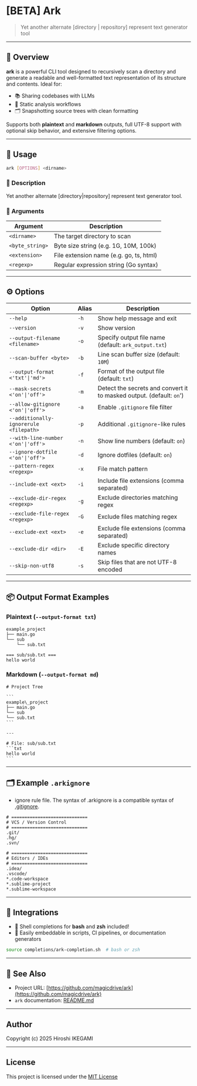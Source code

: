 # [BETA] Ark

> Yet another alternate \[directory | repository] represent text generator tool

---

## 🚀 Overview

**ark** is a powerful CLI tool designed to recursively scan a directory and generate a readable and well-formatted text representation of its structure and contents. Ideal for:

* 📚 Sharing codebases with LLMs
* 🧪 Static analysis workflows
* 🗂️ Snapshotting source trees with clean formatting

Supports both **plaintext** and **markdown** outputs, full UTF-8 support with optional skip behavior, and extensive filtering options.

---

## 🧰 Usage

```sh
ark [OPTIONS] <dirname>
```

### 🔸 Description

Yet another alternate \[directory|repository] represent text generator tool.

### 🔸 Arguments

| Argument        | Description                             |
| --------------- | --------------------------------------- |
| `<dirname>`     | The target directory to scan            |
| `<byte_string>` | Byte size string (e.g. 1G, 10M, 100k)   |
| `<extension>`   | File extension name (e.g. go, ts, html) |
| `<regexp>`      | Regular expression string (Go syntax)   |

---

## ⚙️ Options

| Option                                 | Alias           | Description                                                          |
| -------------------------------------- | --------------- | ---------------------------------------------------------------------|
| `--help`                               | `-h`            | Show help message and exit                                           |
| `--version`                            | `-v`            | Show version                                                         |
| `--output-filename <filename>`         | `-o`            | Specify output file name (default: `ark_output.txt`)                 |
| `--scan-buffer <byte>`                 | `-b`            | Line scan buffer size (default: `10M`)                               |
| `--output-format <'txt'\|'md'>`        | `-f`            | Format of the output file (default: `txt`)                           |
| `--mask-secrets <'on'\|'off'>`         | `-m`            | Detect the secrets and convert it to masked output. (default: `on`') |
| `--allow-gitignore <'on'\|'off'>`      | `-a`            | Enable `.gitignore` file filter                                      |
| `--additionally-ignorerule <filepath>` | `-p`            | Additional `.gitignore`-like rules                                   |
| `--with-line-number <'on'\|'off'>`     | `-n`            | Show line numbers (default: `on`)                                    |
| `--ignore-dotfile <'on'\|'off'>`       | `-d`            | Ignore dotfiles (default: `on`)                                      |
| `--pattern-regex <regexp>`             | `-x`            | File match pattern                                                   |
| `--include-ext <ext>`                  | `-i`            | Include file extensions (comma separated)                            |
| `--exclude-dir-regex <regexp>`         | `-g`            | Exclude directories matching regex                                   |
| `--exclude-file-regex <regexp>`        | `-G`            | Exclude files matching regex                                         |
| `--exclude-ext <ext>`                  | `-e`            | Exclude file extensions (comma separated)                            |
| `--exclude-dir <dir>`                  | `-E`            | Exclude specific directory names                                     |
| `--skip-non-utf8`                      | `-s`            | Skip files that are not UTF-8 encoded                                |

---

## 📦 Output Format Examples

### Plaintext (`--output-format txt`)

```
example_project
├── main.go
└── sub
    └── sub.txt

=== sub/sub.txt ===
hello world
```

### Markdown (`--output-format md`)

```````
# Project Tree

```
example\_project
├── main.go
└── sub
└── sub.txt
```

---

# File: sub/sub.txt
```txt
hello world
```

```````
---

## 🗂 Example `.arkignore`

* ignore rule file.
The syntax of .arkignore is a compatible syntax of [.gitignore](https://git-scm.com/docs/gitignore).

```
# =============================
# VCS / Version Control
# =============================
.git/
.hg/
.svn/

# =============================
# Editors / IDEs
# =============================
.idea/
.vscode/
*.code-workspace
*.sublime-project
*.sublime-workspace
```

---

## 🧩 Integrations

- 🐚 Shell completions for **bash** and **zsh** included!
- 🔧 Easily embeddable in scripts, CI pipelines, or documentation generators

```sh
source completions/ark-completion.sh  # bash or zsh
````

---

## 📎 See Also

* Project URL: [https://github.com/magicdrive/ark](https://github.com/magicdrive/ark)
* `ark` documentation: [README.md](https://github.com/magicdrive/ark/README.md)

---

## Author

Copyright (c) 2025 Hiroshi IKEGAMI

---

## License

This project is licensed under the [MIT License](https://github.com/magicdrive/ark/blob/main/LICENSE)
